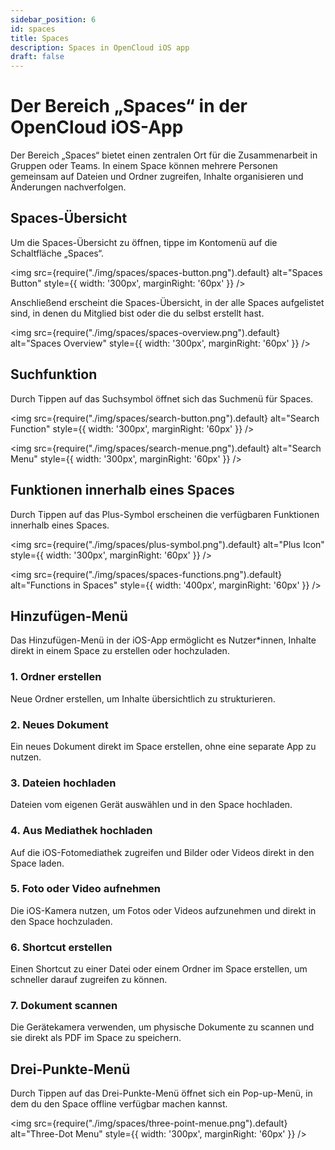 ```yaml
---
sidebar_position: 6
id: spaces
title: Spaces
description: Spaces in OpenCloud iOS app
draft: false
---
```


# Der Bereich „Spaces“ in der OpenCloud iOS-App

Der Bereich „Spaces“ bietet einen zentralen Ort für die Zusammenarbeit in Gruppen oder Teams. In einem Space können mehrere Personen gemeinsam auf Dateien und Ordner zugreifen, Inhalte organisieren und Änderungen nachverfolgen.

## Spaces-Übersicht

Um die Spaces-Übersicht zu öffnen, tippe im Kontomenü auf die Schaltfläche „Spaces“.

<img src={require("./img/spaces/spaces-button.png").default} alt="Spaces Button" style={{ width: '300px', marginRight: '60px' }} />

Anschließend erscheint die Spaces-Übersicht, in der alle Spaces aufgelistet sind, in denen du Mitglied bist oder die du selbst erstellt hast.

<img src={require("./img/spaces/spaces-overview.png").default} alt="Spaces Overview" style={{ width: '300px', marginRight: '60px' }} />

## Suchfunktion

Durch Tippen auf das Suchsymbol öffnet sich das Suchmenü für Spaces.

<img src={require("./img/spaces/search-button.png").default} alt="Search Function" style={{ width: '300px', marginRight: '60px' }} />

<img src={require("./img/spaces/search-menue.png").default} alt="Search Menu" style={{ width: '300px', marginRight: '60px' }} />

## Funktionen innerhalb eines Spaces

Durch Tippen auf das Plus-Symbol erscheinen die verfügbaren Funktionen innerhalb eines Spaces.

<img src={require("./img/spaces/plus-symbol.png").default} alt="Plus Icon" style={{ width: '300px', marginRight: '60px' }} />

<img src={require("./img/spaces/spaces-functions.png").default} alt="Functions in Spaces" style={{ width: '400px', marginRight: '60px' }} />

## Hinzufügen-Menü

Das Hinzufügen-Menü in der iOS-App ermöglicht es Nutzer\*innen, Inhalte direkt in einem Space zu erstellen oder hochzuladen.

### 1. Ordner erstellen

Neue Ordner erstellen, um Inhalte übersichtlich zu strukturieren.

### 2. Neues Dokument

Ein neues Dokument direkt im Space erstellen, ohne eine separate App zu nutzen.

### 3. Dateien hochladen

Dateien vom eigenen Gerät auswählen und in den Space hochladen.

### 4. Aus Mediathek hochladen

Auf die iOS-Fotomediathek zugreifen und Bilder oder Videos direkt in den Space laden.

### 5. Foto oder Video aufnehmen

Die iOS-Kamera nutzen, um Fotos oder Videos aufzunehmen und direkt in den Space hochzuladen.

### 6. Shortcut erstellen

Einen Shortcut zu einer Datei oder einem Ordner im Space erstellen, um schneller darauf zugreifen zu können.

### 7. Dokument scannen

Die Gerätekamera verwenden, um physische Dokumente zu scannen und sie direkt als PDF im Space zu speichern.

## Drei-Punkte-Menü

Durch Tippen auf das Drei-Punkte-Menü öffnet sich ein Pop-up-Menü, in dem du den Space offline verfügbar machen kannst.

<img src={require("./img/spaces/three-point-menue.png").default} alt="Three-Dot Menu" style={{ width: '300px', marginRight: '60px' }} />
